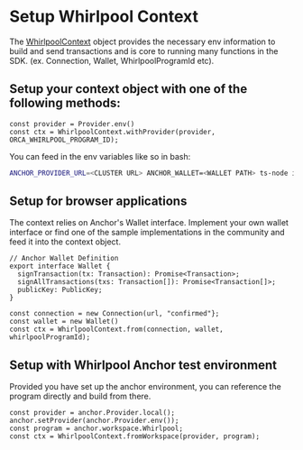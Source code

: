 # Setup Whirlpool Context

The [WhirlpoolContext](https://dev.orca.so/legacy/classes/WhirlpoolContext.html) object provides the necessary env information to build and send transactions and is core to running many functions in the SDK. (ex. Connection, Wallet, WhirlpoolProgramId etc).

## Setup your context object with one of the following methods:

```tsx
const provider = Provider.env()
const ctx = WhirlpoolContext.withProvider(provider, ORCA_WHIRLPOOL_PROGRAM_ID);
```

You can feed in the env variables like so in bash:

```bash
ANCHOR_PROVIDER_URL=<CLUSTER URL> ANCHOR_WALLET=<WALLET PATH> ts-node index.ts
```

## Setup for browser applications

The context relies on Anchor's Wallet interface. Implement your own wallet interface or find one of the sample implementations in the community and feed it into the context object.

```tsx
// Anchor Wallet Definition
export interface Wallet {
  signTransaction(tx: Transaction): Promise<Transaction>;
  signAllTransactions(txs: Transaction[]): Promise<Transaction[]>;
  publicKey: PublicKey;
}
```

```tsx
const connection = new Connection(url, "confirmed"};
const wallet = new Wallet()
const ctx = WhirlpoolContext.from(connection, wallet, whirlpoolProgramId);
```

## Setup with Whirlpool Anchor test environment

Provided you have set up the anchor environment, you can reference the program directly and build from there.

```tsx
const provider = anchor.Provider.local();
anchor.setProvider(anchor.Provider.env());
const program = anchor.workspace.Whirlpool;
const ctx = WhirlpoolContext.fromWorkspace(provider, program);
```
